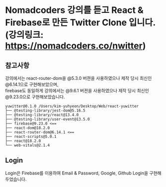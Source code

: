 # Nomadcoders 강의를 듣고 React & Firebase로 만든 Twitter Clone 입니다.<br/>(강의링크: https://nomadcoders.co/nwitter)

## 참고사항

강의에서는 react-router-dom을 @5.3.0 버젼을 사용하였으나 제작 당시 최신인 @6.14.1으로 구현해보았으며,<br/>
firebase도 동일하게 강의에서는 @9.6.1 버젼을 사용하였으나 제작 당시 최신인 @9.23.0으로 구현해보았습니다.

```
yuwitter@0.1.0 /Users/kim-yuhyeon/Desktop/Web/react-yuwitter
├── @testing-library/jest-dom@5.16.5
├── @testing-library/react@13.4.0
├── @testing-library/user-event@13.5.0
├── firebase@9.23.0 <==
├── react-dom@18.2.0
├── react-router-dom@6.14.1 <==
├── react-scripts@5.0.1
├── react@18.2.0
└── web-vitals@2.1.4
```

## Login

Login은 Firebase를 이용하여 Email & Password, Google, Github Login을 구현해두었습니다.<br/>
